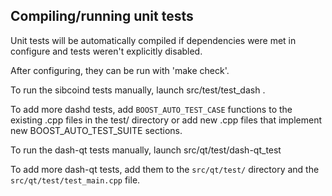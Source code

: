 Compiling/running unit tests
------------------------------------

Unit tests will be automatically compiled if dependencies were met in configure
and tests weren't explicitly disabled.

After configuring, they can be run with 'make check'.

To run the sibcoind tests manually, launch src/test/test_dash .

To add more dashd tests, add `BOOST_AUTO_TEST_CASE` functions to the existing
.cpp files in the test/ directory or add new .cpp files that
implement new BOOST_AUTO_TEST_SUITE sections.

To run the dash-qt tests manually, launch src/qt/test/dash-qt_test

To add more dash-qt tests, add them to the `src/qt/test/` directory and
the `src/qt/test/test_main.cpp` file.
